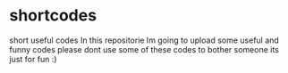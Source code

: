 # shortcodes
short useful codes 
In this repositorie Im going to upload some useful and funny codes 
please dont use some of these codes to bother someone its just for fun :) 
